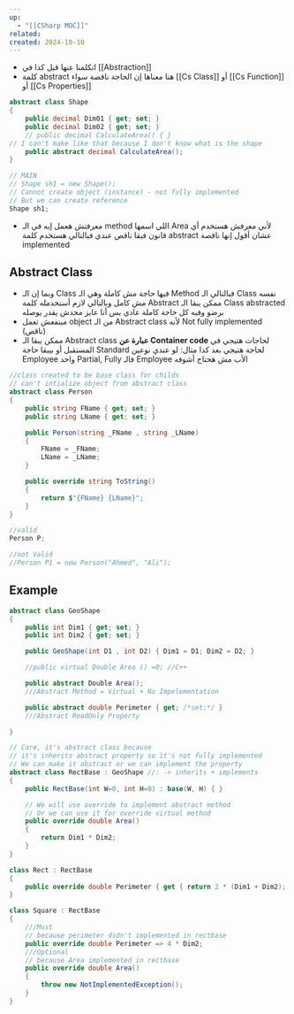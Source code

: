 ```yaml
---
up:
  - "[[CSharp MOC]]"
related: 
created: 2024-10-10
---
```

- اتكلمنا عنها قبل كدا في [[Abstraction]]
- كلمة abstract هنا معناها إن الحاجة ناقصة سواء [[Cs Class]] أو [[Cs Function]] أو [[Cs Properties]]
```cs
abstract class Shape
{
    public decimal Dim01 { get; set; }
    public decimal Dim02 { get; set; }
    // public decimal CalculateArea() { } 
// I can't make like that because I don't know what is the shape
	public abstract decimal CalculateArea();
}

// MAIN
// Shape sh1 = new Shape(); 
// Cannot create object (instance) - not fully implemented
// But we can create reference
Shape sh1;
```
- معرفتش هعمل إيه في الـ method اللي اسمها Area لأني معرفش هستخدم أي قانون فبقا ناقص عندي فبالتالي هستخدم كلمة abstract عشان أقول إنها ناقصة implemented
## Abstract Class
- وبما إن الـ Class فيها حاجة مش كاملة وهي الـ Method فبالتالي الـ Class نفسه مش كامل وبالتالي لازم أستخدمله كلمة Abstract
  ممكن يبقا الـ Class abstracted برضو وفيه كل حاجة كاملة عادي بس أنا عايز محدش يقدر يوصله 
- مينفعش تعمل object من الـ Abstract class لأنه Not fully implemented (ناقص)
- ممكن يبقا الـ Abstract class **عبارة عن Container code** لحاجات هتيجي في المستقبل أو بيبقا حاجة Standard لحاجة هتيجي بعد كدا
  مثال: لو عندي نوعين Employee واحد Partial, Fully فالـ Employee الأب مش هحتاج أشوفه
```cs
//class created to be base class for childs
// can't intialize object from abstract class
abstract class Person
{
    public string FName { get; set; }
    public string LName { get; set; }

    public Person(string _FName , string _LName)
    {
        FName = _FName;
        LName = _LName;
    }

    public override string ToString()
    {
        return $"{FName} {LName}";
    }
}

//valid
Person P;

//not Valid
//Person P1 = new Person("Ahmed", "Ali");  
```
## Example
```cs
abstract class GeoShape
{
    public int Dim1 { get; set; }
    public int Dim2 { get; set; }

    public GeoShape(int D1 , int D2) { Dim1 = D1; Dim2 = D2; }

    //public virtual Double Area () =0; //C++

    public abstract Double Area(); 
    ///Abstract Method = Virtual + No Impelementation

    public abstract double Perimeter { get; /*set;*/ } 
    ///Abstract ReadOnly Property

}

// Care, it's abstract class because 
// it's inherits abstract property so it's not fully implemented
// We can make it abstract or we can implement the property
abstract class RectBase : GeoShape //: -> inherits + implements
{
    public RectBase(int W=0, int H=0) : base(W, H) { }

	// We will use override to implement abstract method
	// Or we can use it for override virtual method
    public override double Area() 
    {
        return Dim1 * Dim2;
    }
}

class Rect : RectBase
{
    public override double Perimeter { get { return 2 * (Dim1 + Dim2); } }
}

class Square : RectBase
{
    ///Must
    // because perimeter didn't implemented in rectbase
    public override double Perimeter => 4 * Dim2;
    ///Optional
    // because Area implemented in rectbase
    public override double Area()
    {
        throw new NotImplementedException();
    }
}
```
